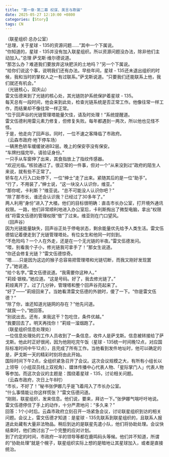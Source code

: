 ```yaml
---
title: "第一章·第二幕 权谋、美言与欺骗"
date: 2025-05-27 12:10:00 +0800
categories: [Story]
tags: CN
---
```

（联星组织·总办公室）<br/>
“总理，关于星球 - 135的资源问题……”其中一个下属说。<br/>
“你知道的，星球 - 135并没有加入联星组织。所以资源问题没办法，除非他们主动加入。”总理 萨戈斯·维尔德说道。<br/>
“那怎么办？难道我们要放弃这块肥沃的土地吗？”另一个下属说。<br/>
“给你们说这个事，说明我们还有办法。早些年间，星球 - 135还未退出组织的时候，我和当时的掌权人之一有过联系。”萨戈斯说道。“只要我们还能联系上他，我们就还有机会。”<br/>
（光链核心，双庆山）<br/>
雷文伍德来到了光链的核心处，其光链防护系统保护着星球 - 135。<br/>
每天总有一段时间，他会来到此处，检查光链系统是否正常工作。他像往常一样工作，而结果却不像往常一样正常。<br/>
“位于回声谷的光链管理塔能量欠佳，请及时处理！”系统提醒道。<br/>
雷文伍德利用雷元素力修复，但修复失败。每年都遇到一两次，所以他也见怪不怪。<br/>
于是，他走向了回声谷。同时，一位不速之客降临了市政府。<br/>
（云森市政府·地下停车场）<br/>
一辆黑色轿车缓缓驶进B2层。晚上的保安亭没有保安。<br/>
“车牌扫描完毕，请验证身份。”<br/>
一只手从车窗伸了出来，其食指放上了指纹传感器。<br/>
“欢迎光临。”核验通过了。很正常的一件事，但对一个“从来没到过”政府的陌生人来说，就有些不正常了。<br/>
轿车在人行入口处停下，一位“绅士”走了出来。紧随其后的是一位“助手”。<br/>
“行了，不用装了，”绅士说，“这一块没人认识你，维亚。”<br/>
“那你呢，卡利斯？”维亚说。“总不可能没人认识你吧？”<br/>
“除了那市长，谁还会认识我？已经过了30多年了。”<br/>
两人利用“身份”进入了大楼。他们的目标很明确：直击市长办公室，打开境外通讯权限。一路，他们非常顺利地进入办公室后，卡利斯掏出了微型电脑，拿出“权限线”将雷文伍德的管理权限“借”了过来。维亚则在门口望风。<br/>
（回声谷）<br/>
因为光链能量缺失，回声谷正处于停电状态，剩余能量优先给予人类生活。雷文伍德惦记着便走到了光链管理塔处。有位女生和他同一时刻到。<br/>
“不危险吗？一个人在外走，还是在一个无光链的半夜。”雷文伍德发问。<br/>
“喂，别看我个子小，修光链我可拿手了！”那女生说道。<br/>
“你还会修复光链？”雷文伍德惊奇。<br/>
“嗯……只是因为这边的猴子总容易把管理塔和光链切断，而我又刚好发现罢了。”她说道。<br/>
“给个名字。”雷文伍德说道。“我需要你这种人。”<br/>
“莉娅·银梭。”她应道。“这是号码。好了，我去修光链了。”<br/>
莉娅离开了。过了几分钟，管理塔和整个回声谷亮起来了。<br/>
“好了——”莉娅回来了。当她看清雷文伍德的外貌时，傻了一下。“你是雷文伍德？”<br/>
“除了你，谁还知道光链网的存在？”他先问道。<br/>
“就我一个。”她回答。<br/>
“别说出去。还有，来我这干？包吃住，条件优越。”<br/>
“我要回去了。明天再找你！”莉娅一溜烟跑了。<br/>
（联星组织信息处理处）<br/>
一位信息处理处的工作人员收到了一条信息，收件人是萨戈斯。信息被转接给了萨戈斯。他此时正好很闲，因为他刚吃完午饭（星球 - 135统一时间晚12点，对应国际标准时间中午12点），且完成了所有工作。当他看到发件地址时，他可以确定的是，萨戈斯一天的精彩时刻将由此开始。<br/>
国际时间下午2点，全组织紧急召开了会议。这次会议规模之大，有所有小组长以上领导（小组双员线上双视角）、媒体传播中心代表人物、「星际掌门人」代表人物等参加。而这次会议的主题是：围绕着星球 - 135，讨论相关问题。<br/>
（云森市政府，次日上午8时）<br/>
“市长，不好了！”秘书张伊娜几乎是飞着闯入了市长办公室。<br/>
“什么事情能让你这样慌张？”雷文伍德问道。<br/>
“刚刚，联星组织，发来信息。他们说，要来，拜访一下。”张伊娜气喘吁吁地说。<br/>
雷文伍德停住了手上的动作，十分严肃地问：“多久来？”<br/>
回答：1个小时后。云森市政府立刻召开一场紧急会议，讨论联星组织到访的相关问题。会议上，雷文伍德才知道：是星球 - 135先联系到联星组织的，且联系人报道此处藏有大量非法物品。稍后到达的是联星先遣小队，他们将协助处理。会议快结束时，他们商讨出了一个完整的应对计划。<br/>
到了约定的时间，市政府一半的领导等都在鹿鸣码头等候。他们并不知道，所谓的“协助处理”就是个幌子，联星组织实际上想的是暗地让其星球加入，或者是直接统治。<br/>

